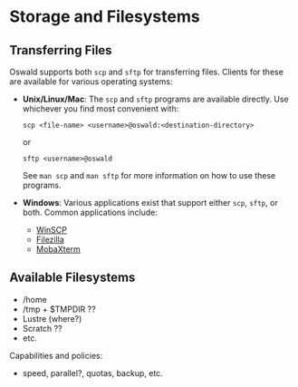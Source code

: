 # Storage and Filesystems

## Transferring Files

Oswald supports both `scp` and `sftp` for transferring files. Clients for these are available for various operating systems:

- **Unix/Linux/Mac**: The `scp` and `sftp` programs are available directly. Use whichever you find most convenient with:
    ```
    scp <file-name> <username>@oswald:<destination-directory>
    ```
    or
    ```
    sftp <username>@oswald
    ```

    See `man scp` and `man sftp` for more information on how to use these programs.

- **Windows**: Various applications exist that support either `scp`, `sftp`, or both. Common applications include:
    - [WinSCP](https://winscp.net/eng/index.php)
    - [Filezilla](https://filezilla-project.org/)
    - [MobaXterm](https://mobaxterm.mobatek.net)

## Available Filesystems

- /home
- /tmp + $TMPDIR ??
- Lustre (where?)
- Scratch ??
- etc.

Capabilities and policies:

- speed, parallel?, quotas, backup, etc.
